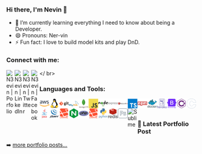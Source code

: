 ### Hi there, I'm Nevin 👋

- 🌱 I’m currently learning everything I need to know about being a Developer.
- 😄 Pronouns: Ner-vin
- ⚡ Fun fact: I love to build model kits and play DnD.

### Connect with me:

[<img align="left" alt="N3evin | Porfolio" width="22px"  src="https://simpleicons.org/icons/wordpress.svg" />][website]
[<img align="left" alt="N3evin | LinkedIn" width="22px"  src="https://simpleicons.org/icons/linkedin.svg" />][linkedin]
[<img align="left" alt="N3evin | Twitter" width="22px"  src="https://simpleicons.org/icons/twitter.svg" />][twitter]
[<img align="left" alt="N3evin | Facebook" width="22px"  src="https://simpleicons.org/icons/facebook.svg" />][facebook]

</ br>

### Languages and Tools:

[<img align="left" alt="AWS" width="26px" src="https://raw.githubusercontent.com/devicons/devicon/master/icons/amazonwebservices/amazonwebservices-original-wordmark.svg" />][website]
[<img align="left" alt="Linux" width="26px" src="https://github.com/devicons/devicon/blob/master/icons/linux/linux-original.svg" />][website]
[<img align="left" alt="Git" width="26px" src="https://raw.githubusercontent.com/devicons/devicon/master/icons/git/git-original-wordmark.svg" />][website]
[<img align="left" alt="MySQL" width="26px" src="https://raw.githubusercontent.com/devicons/devicon/master/icons/mysql/mysql-original-wordmark.svg" />][website]
[<img align="left" alt="MongoDB" width="26px" src="https://github.com/devicons/devicon/blob/master/icons/mongodb/mongodb-original-wordmark.svg" />][website]
[<img align="left" alt="JavaScript" width="26px" src="https://raw.githubusercontent.com/devicons/devicon/master/icons/javascript/javascript-original.svg" />][website]
[<img align="left" alt="Node JS" width="26px" src="https://raw.githubusercontent.com/devicons/devicon/master/icons/nodejs/nodejs-original-wordmark.svg" />][website]
[<img align="left" alt="Express" width="26px" src="https://raw.githubusercontent.com/devicons/devicon/master/icons/express/express-original-wordmark.svg" />][website]
[<img align="left" alt="Angular JS" width="26px" src="https://raw.githubusercontent.com/devicons/devicon/master/icons/angularjs/angularjs-original-wordmark.svg" />][website]
[<img align="left" alt="TypeScript" width="26px" src="https://raw.githubusercontent.com/devicons/devicon/master/icons/typescript/typescript-original.svg" />][website]
[<img align="left" alt="Npm" width="26px" src="https://raw.githubusercontent.com/devicons/devicon/master/icons/npm/npm-original-wordmark.svg" />][website]
[<img align="left" alt="Docker" width="26px" src="https://raw.githubusercontent.com/devicons/devicon/master/icons/docker/docker-original-wordmark.svg" />][website]
[<img align="left" alt="Heroku" width="26px" src="https://raw.githubusercontent.com/devicons/devicon/master/icons/heroku/heroku-original-wordmark.svg" />][website]
[<img align="left" alt="Bootstrap" width="26px" src="https://github.com/devicons/devicon/blob/master/icons/bootstrap/bootstrap-plain-wordmark.svg" />][website]
[<img align="left" alt="C-Sharp" width="26px" src="https://raw.githubusercontent.com/devicons/devicon/master/icons/csharp/csharp-line.svg" />][website]
[<img align="left" alt="C" width="26px" src="https://raw.githubusercontent.com/devicons/devicon/master/icons/c/c-line.svg" />][website]
[<img align="left" alt="Java" width="26px" src="https://raw.githubusercontent.com/devicons/devicon/master/icons/java/java-original-wordmark.svg" />][website]
[<img align="left" alt="Jquery" width="26px" src="https://raw.githubusercontent.com/devicons/devicon/master/icons/jquery/jquery-original-wordmark.svg" />][website]
[<img align="left" alt="Laravel" width="26px" src="https://raw.githubusercontent.com/devicons/devicon/master/icons/laravel/laravel-plain-wordmark.svg" />][website]
[<img align="left" alt="Ngnix" width="26px" src="https://raw.githubusercontent.com/devicons/devicon/master/icons/nginx/nginx-original.svg" />][website]
[<img align="left" alt="Php" width="26px" src="https://raw.githubusercontent.com/devicons/devicon/master/icons/php/php-original.svg" />][website]
[<img align="left" alt="Laravel" width="26px" src="https://raw.githubusercontent.com/devicons/devicon/master/icons/laravel/laravel-plain-wordmark.svg" />][website]
[<img align="left" alt="Python" width="26px" src="https://raw.githubusercontent.com/devicons/devicon/master/icons/python/python-original-wordmark.svg" />][website]
[<img align="left" alt="Redis" width="26px" src="https://raw.githubusercontent.com/devicons/devicon/master/icons/redis/redis-original-wordmark.svg" />][website]
[<img align="left" alt="Photoshop" width="26px" src="https://raw.githubusercontent.com/devicons/devicon/master/icons/photoshop/photoshop-line.svg" />][website]
[<img align="left" alt="Sublime" width="26px" src="https://cdn.worldvectorlogo.com/logos/sublime-text.svg" />][website]

<br />
<br />

### 📕 Latest Portfolio Post

<!-- BLOG-POST-LIST:START -->
<!-- BLOG-POST-LIST:END -->

➡️ [more portfolio posts...][website]

[website]: https://www.n3evin.com
[twitter]: https://twitter.com/n3evin
[facebook]: https://www.facebook.com/nevin.vu
[linkedin]: https://www.linkedin.com/in/n3evin/
